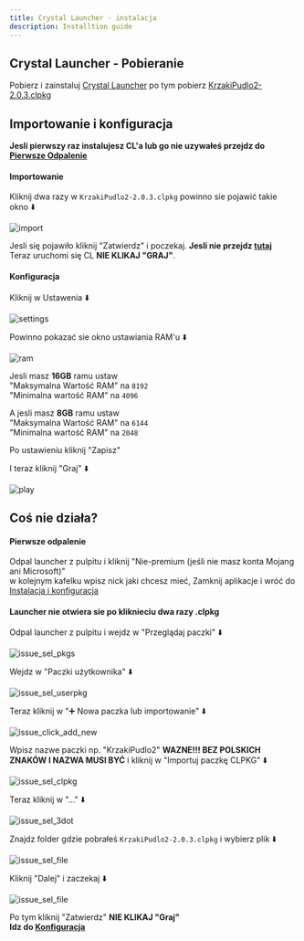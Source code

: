 ```yaml
---
title: Crystal Launcher - instalacja
description: Installtion guide
---
```


## Crystal Launcher - Pobieranie
Pobierz i zainstaluj [Crystal Launcher](https://crystal-launcher.pl/releases/redirector.php?fid=1) po tym pobierz [KrzakiPudlo2-2.0.3.clpkg](https://frog02-20559.wykr.es/KrzakiPudlo2-2.0.3.clpkg)

## Importowanie i konfiguracja
**Jesli pierwszy raz instalujesz CL'a lub go nie uzywałeś przejdz do [Pierwsze Odpalenie](#pierwsze-odpalenie)**

#### Importowanie

Kliknij dwa razy w `KrzakiPudlo2-2.0.3.clpkg` powinno sie pojawić takie okno ⬇️

![import](../../src/assets/kp2wp-screen/cl/import.png)

Jesli się pojawiło kliknij "Zatwierdz" i poczekaj. **Jesli nie przejdz [tutaj](#launcher-nie-otwiera-sie-po-kliknieciu-dwa-razy-clpkg)** <br>
Teraz uruchomi się CL **NIE KLIKAJ "GRAJ"**. <br>

#### Konfiguracja
Kliknij w Ustawenia ⬇️

![settings](/src/assets/kp2wp-screen/cl/settings.png)

Powinno pokazać sie okno ustawiania RAM'u ⬇️

![ram](/src/assets/kp2wp-screen/cl/ram.png)

Jesli masz **16GB** ramu ustaw <br>
"Maksymalna Wartość RAM" na `8192` <br>
"Minimalna wartość RAM" na `4096`

A jesli masz **8GB** ramu ustaw <br>
"Maksymalna Wartość RAM" na `6144` <br>
"Minimalna wartość RAM" na `2048`

Po ustawieniu kliknij "Zapisz" <br>

I teraz kliknij "Graj" ⬇️

![play](/src/assets/kp2wp-screen/cl/play.png)


## Coś nie działa?
#### Pierwsze odpalenie
Odpal launcher z pulpitu i kliknij "Nie-premium (jeśli nie masz konta Mojang ani Microsoft)" <br>
w kolejnym kafelku wpisz nick jaki chcesz mieć, Zamknij aplikacje i wróć do [Instalacja i konfiguracja](#importowanie-i-konfiguracja)
#### Launcher nie otwiera sie po kliknieciu dwa razy .clpkg
Odpal launcher z pulpitu i wejdz w "Przeglądaj paczki" ⬇️

![issue_sel_pkgs](/src/assets/kp2wp-screen/cl/issue_sel_packages.png)

Wejdz w "Paczki użytkownika" ⬇️

![issue_sel_userpkg](/src/assets/kp2wp-screen/cl/issue_sel_userpkgs.png)

Teraz kliknij w "➕ Nowa paczka lub importowanie" ⬇️

![issue_click_add_new](/src/assets/kp2wp-screen/cl/issue_click_add_new.png)

Wpisz nazwe paczki np. "KrzakiPudlo2" **WAZNE!!! BEZ POLSKICH ZNAKÓW I NAZWA MUSI BYĆ** i kliknij w "Importuj paczkę CLPKG" ⬇️

![issue_sel_clpkg](/src/assets/kp2wp-screen/cl/issue_sel_clpkg.png)

Teraz kliknij w "..." ⬇️

![issue_sel_3dot](/src/assets/kp2wp-screen/cl/issue_sel_3dot.png)

Znajdz folder gdzie pobrałeś `KrzakiPudlo2-2.0.3.clpkg` i wybierz plik ⬇️

![issue_sel_file](/src/assets/kp2wp-screen/cl/issue_sel_file.png)

Kliknij "Dalej" i zaczekaj ⬇️

![issue_sel_file](/src/assets/kp2wp-screen/cl/issue_click-confirm.png)

Po tym kliknij "Zatwierdz"
**NIE KLIKAJ "Graj"** <br>
**Idz do [Konfiguracja](#konfiguracja)**
